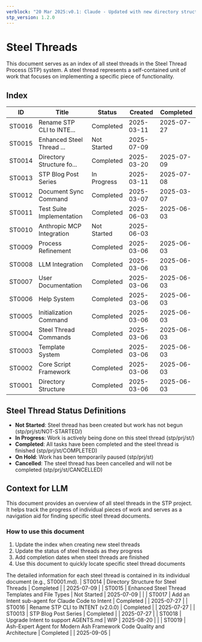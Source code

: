 ```yaml
---
verblock: "20 Mar 2025:v0.1: Claude - Updated with new directory structure"
stp_version: 1.2.0
---
```

# Steel Threads

This document serves as an index of all steel threads in the Steel Thread Process (STP) system. A steel thread represents a self-contained unit of work that focuses on implementing a specific piece of functionality.

## Index

<!-- BEGIN: STEEL_THREAD_INDEX -->
ID         | Title                     | Status       | Created    | Completed 
-----------|---------------------------|--------------|------------|-----------
ST0016     | Rename STP CLI to INTE... | Completed    | 2025-03-11 | 2025-07-27
ST0015     | Enhanced Steel Thread ... | Not Started  | 2025-07-09 |           
ST0014     | Directory Structure fo... | Completed    | 2025-03-20 | 2025-07-09
ST0013     | STP Blog Post Series      | In Progress  | 2025-03-11 | 2025-07-08
ST0012     | Document Sync Command     | Completed    | 2025-03-07 | 2025-03-07
ST0011     | Test Suite Implementation | Completed    | 2025-06-03 | 2025-06-03
ST0010     | Anthropic MCP Integration | Not Started  | 2025-06-03 |           
ST0009     | Process Refinement        | Completed    | 2025-03-06 | 2025-06-03
ST0008     | LLM Integration           | Completed    | 2025-03-06 | 2025-06-03
ST0007     | User Documentation        | Completed    | 2025-03-06 | 2025-06-03
ST0006     | Help System               | Completed    | 2025-03-06 | 2025-06-03
ST0005     | Initialization Command    | Completed    | 2025-03-06 | 2025-06-03
ST0004     | Steel Thread Commands     | Completed    | 2025-03-06 | 2025-06-03
ST0003     | Template System           | Completed    | 2025-03-06 | 2025-06-03
ST0002     | Core Script Framework     | Completed    | 2025-03-06 | 2025-06-03
ST0001     | Directory Structure       | Completed    | 2025-03-06 | 2025-06-03
<!-- END: STEEL_THREAD_INDEX -->

## Steel Thread Status Definitions

<!-- BEGIN: STATUS_DEFINITIONS -->
- **Not Started**: Steel thread has been created but work has not begun (stp/prj/st/NOT-STARTED/)
- **In Progress**: Work is actively being done on this steel thread (stp/prj/st/)
- **Completed**: All tasks have been completed and the steel thread is finished (stp/prj/st/COMPLETED)
- **On Hold**: Work has been temporarily paused (stp/prj/st)
- **Cancelled**: The steel thread has been cancelled and will not be completed (stp/prj/st/CANCELLED)
<!-- END: STATUS_DEFINITIONS -->

## Context for LLM

This document provides an overview of all steel threads in the STP project. It helps track the progress of individual pieces of work and serves as a navigation aid for finding specific steel thread documents.

### How to use this document

<!-- BEGIN: USAGE_INSTRUCTIONS -->
1. Update the index when creating new steel threads
2. Update the status of steel threads as they progress
3. Add completion dates when steel threads are finished
4. Use this document to quickly locate specific steel thread documents
<!-- END: USAGE_INSTRUCTIONS -->

The detailed information for each steel thread is contained in its individual document (e.g., ST0001.md).
| ST0014 | Directory Structure for Steel Threads | Completed |  | 2025-07-09 |
| ST0015 | Enhanced Steel Thread Templates and File Types | Not Started | 2025-07-09 |  |
| ST0017 | Add an Intent sub-agent for Claude Code to Intent | Completed |  | 2025-07-27 |
| ST0016 | Rename STP CLI to INTENT (v2.0.0) | Completed |  | 2025-07-27 |
| ST0013 | STP Blog Post Series | Completed |  | 2025-07-27 |
| ST0018 | Upgrade Intent to support AGENTS.md | WIP | 2025-08-20 |  |
| ST0019 | Ash-Expert Agent for Modern Ash Framework Code Quality and Architecture | Completed |  | 2025-09-05 |
